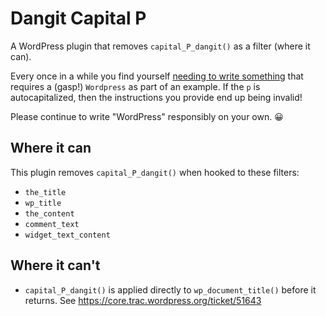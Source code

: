 # Dangit Capital P

A WordPress plugin that removes `capital_P_dangit()` as a filter (where it can).

Every once in a while you find yourself [needing to write something](https://jeremyfelt.com/2020/06/03/publishing-to-wordpress-with-rstudio/) that requires a (gasp!) `Wordpress` as part of an example. If the `p` is autocapitalized, then the instructions you provide end up being invalid!

Please continue to write "WordPress" responsibly on your own. 😀

## Where it can

This plugin removes `capital_P_dangit()` when hooked to these filters:

* `the_title`
* `wp_title`
* `the_content`
* `comment_text`
* `widget_text_content`

## Where it can't

* `capital_P_dangit()` is applied directly to `wp_document_title()` before it returns. See https://core.trac.wordpress.org/ticket/51643

